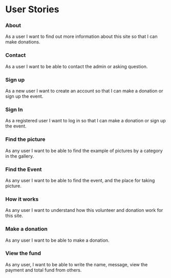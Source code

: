 # User Stories

### About

As a user I want to find out more information about this site so that I can make donations.

### Contact

As a user I want to be able to contact the admin or asking question.

### Sign up

As a new user I want to create an account so that I can make a donation or sign up the event.

### Sign In

As a registered user I want to log in so that I can make a donation or sign up the event.

### Find the picture 

As any user I want to be able to find the example of pictures by a category in the gallery.

### Find the Event

As any user I want to be able to find the event, and the place for taking picture.

### How it works

As any user I want to understand how this volunteer and donation work for this site.

### Make a donation

As any user I want to be able to make a donation.

### View the fund 

As any user, I want to be able to write the name, message, view the payment and total fund from others.

